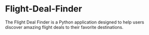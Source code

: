 # Flight-Deal-Finder
The Flight Deal Finder is a Python application designed to help users discover amazing flight deals to their favorite destinations.
